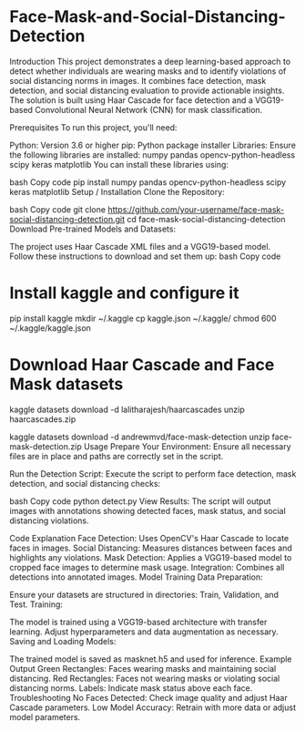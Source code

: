 # Face-Mask-and-Social-Distancing-Detection
Introduction
This project demonstrates a deep learning-based approach to detect whether individuals are wearing masks and to identify violations of social distancing norms in images. It combines face detection, mask detection, and social distancing evaluation to provide actionable insights. The solution is built using Haar Cascade for face detection and a VGG19-based Convolutional Neural Network (CNN) for mask classification.

Prerequisites
To run this project, you'll need:

Python: Version 3.6 or higher
pip: Python package installer
Libraries: Ensure the following libraries are installed:
numpy
pandas
opencv-python-headless
scipy
keras
matplotlib
You can install these libraries using:

bash
Copy code
pip install numpy pandas opencv-python-headless scipy keras matplotlib
Setup / Installation
Clone the Repository:

bash
Copy code
git clone https://github.com/your-username/face-mask-social-distancing-detection.git
cd face-mask-social-distancing-detection
Download Pre-trained Models and Datasets:

The project uses Haar Cascade XML files and a VGG19-based model. Follow these instructions to download and set them up:
bash
Copy code
# Install kaggle and configure it
pip install kaggle
mkdir ~/.kaggle
cp kaggle.json ~/.kaggle/
chmod 600 ~/.kaggle/kaggle.json

# Download Haar Cascade and Face Mask datasets
kaggle datasets download -d lalitharajesh/haarcascades
unzip haarcascades.zip

kaggle datasets download -d andrewmvd/face-mask-detection
unzip face-mask-detection.zip
Usage
Prepare Your Environment: Ensure all necessary files are in place and paths are correctly set in the script.

Run the Detection Script: Execute the script to perform face detection, mask detection, and social distancing checks:

bash
Copy code
python detect.py
View Results: The script will output images with annotations showing detected faces, mask status, and social distancing violations.

Code Explanation
Face Detection: Uses OpenCV's Haar Cascade to locate faces in images.
Social Distancing: Measures distances between faces and highlights any violations.
Mask Detection: Applies a VGG19-based model to cropped face images to determine mask usage.
Integration: Combines all detections into annotated images.
Model Training
Data Preparation:

Ensure your datasets are structured in directories: Train, Validation, and Test.
Training:

The model is trained using a VGG19-based architecture with transfer learning. Adjust hyperparameters and data augmentation as necessary.
Saving and Loading Models:

The trained model is saved as masknet.h5 and used for inference.
Example Output
Green Rectangles: Faces wearing masks and maintaining social distancing.
Red Rectangles: Faces not wearing masks or violating social distancing norms.
Labels: Indicate mask status above each face.
Troubleshooting
No Faces Detected: Check image quality and adjust Haar Cascade parameters.
Low Model Accuracy: Retrain with more data or adjust model parameters.

